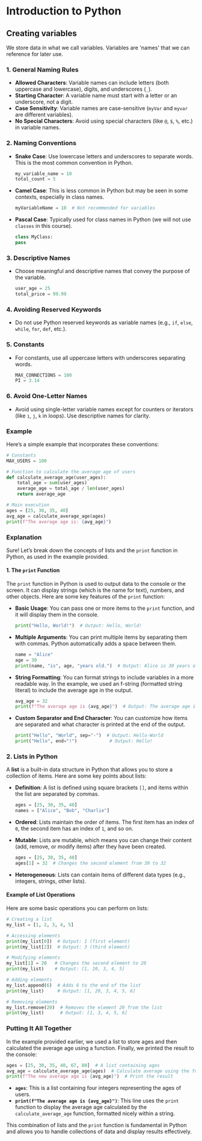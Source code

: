 # Introduction to Python

## Creating variables

We store data in what we call variables. Variables are 'names' that we can reference for later use.

### 1. **General Naming Rules**

-  **Allowed Characters**: Variable names can include letters (both uppercase and lowercase), digits, and underscores (`_`).
-  **Starting Character**: A variable name must start with a letter or an underscore, not a digit.
-  **Case Sensitivity**: Variable names are case-sensitive (`myVar` and `myvar` are different variables).
-  **No Special Characters**: Avoid using special characters (like `@`, `$`, `%`, etc.) in variable names.

### 2. **Naming Conventions**

-  **Snake Case**: Use lowercase letters and underscores to separate words. This is the most common convention in Python.

    ```python
    my_variable_name = 10
    total_count = 5
    ```

-  **Camel Case**: This is less common in Python but may be seen in some contexts, especially in class names.

    ```python
    myVariableName = 10  # Not recommended for variables
    ```

-  **Pascal Case**: Typically used for class names in Python (we will not use `classes` in this course).

    ```python
    class MyClass:
    pass
    ```

### 3. **Descriptive Names**

-  Choose meaningful and descriptive names that convey the purpose of the variable.

    ```python
    user_age = 25
    total_price = 99.99
    ```

### 4. **Avoiding Reserved Keywords**

-  Do not use Python reserved keywords as variable names (e.g., `if`, `else`, `while`, `for`, `def`, etc.).

### 5. **Constants**

-  For constants, use all uppercase letters with underscores separating words.

    ```python
    MAX_CONNECTIONS = 100
    PI = 3.14
    ```

### 6. **Avoid One-Letter Names**

-  Avoid using single-letter variable names except for counters or iterators (like `i`, `j`, `k` in loops). Use descriptive names for clarity.

### Example

Here’s a simple example that incorporates these conventions:

```python
# Constants
MAX_USERS = 100

# Function to calculate the average age of users
def calculate_average_age(user_ages):
    total_age = sum(user_ages)
    average_age = total_age / len(user_ages)
    return average_age

# Main execution
ages = [25, 30, 35, 40]
avg_age = calculate_average_age(ages)
print(f"The average age is: {avg_age}")
```

### Explanation

Sure! Let’s break down the concepts of lists and the `print` function in Python, as used in the example provided.

#### 1. **The `print` Function**

The `print` function in Python is used to output data to the console or the screen. It can display strings (which is the name for text), numbers, and other objects. Here are some key features of the `print` function:

-  **Basic Usage**: You can pass one or more items to the `print` function, and it will display them in the console.

    ```python
    print("Hello, World!")  # Output: Hello, World!
    ```

-  **Multiple Arguments**: You can print multiple items by separating them with commas. Python automatically adds a space between them.

    ```python
    name = "Alice"
    age = 30
    print(name, "is", age, "years old.")  # Output: Alice is 30 years old.
    ```

-  **String Formatting**: You can format strings to include variables in a more readable way. In the example, we used an f-string (formatted string literal) to include the average age in the output.

    ```python
    avg_age = 32
    print(f"The average age is {avg_age}")  # Output: The average age is 32
    ```

-  **Custom Separator and End Character**: You can customize how items are separated and what character is printed at the end of the output.

    ```python
    print("Hello", "World", sep="-")  # Output: Hello-World
    print("Hello", end="!")            # Output: Hello!
    ```

### 2. **Lists in Python**

A **list** is a built-in data structure in Python that allows you to store a collection of items. Here are some key points about lists:

-  **Definition**: A list is defined using square brackets `[]`, and items within the list are separated by commas.
  
    ```python
    ages = [25, 30, 35, 40]
    names = ["Alice", "Bob", "Charlie"]
    ```

-  **Ordered**: Lists maintain the order of items. The first item has an index of `0`, the second item has an index of `1`, and so on.

-  **Mutable**: Lists are mutable, which means you can change their content (add, remove, or modify items) after they have been created.

    ```python
    ages = [25, 30, 35, 40]
    ages[1] = 32  # Changes the second element from 30 to 32
    ```

-  **Heterogeneous**: Lists can contain items of different data types (e.g., integers, strings, other lists).

#### Example of List Operations

Here are some basic operations you can perform on lists:

```python
# Creating a list
my_list = [1, 2, 3, 4, 5]

# Accessing elements
print(my_list[0])  # Output: 1 (first element)
print(my_list[2])  # Output: 3 (third element)

# Modifying elements
my_list[1] = 20   # Changes the second element to 20
print(my_list)    # Output: [1, 20, 3, 4, 5]

# Adding elements
my_list.append(6)  # Adds 6 to the end of the list
print(my_list)     # Output: [1, 20, 3, 4, 5, 6]

# Removing elements
my_list.remove(20)  # Removes the element 20 from the list
print(my_list)      # Output: [1, 3, 4, 5, 6]
```

### Putting It All Together

In the example provided earlier, we used a list to store ages and then calculated the average age using a function. Finally, we printed the result to the console:

```python
ages = [25, 30, 35, 40, 67, 80]  # A list containing ages
avg_age = calculate_average_age(ages)  # Calculate average using the function
print(f"The new average age is {avg_age}")  # Print the result
```

-  **`ages`**: This is a list containing four integers representing the ages of users.
-  **`print(f"The average age is {avg_age}")`**: This line uses the `print` function to display the average age calculated by the `calculate_average_age` function, formatted nicely within a string.

This combination of lists and the `print` function is fundamental in Python and allows you to handle collections of data and display results effectively.

